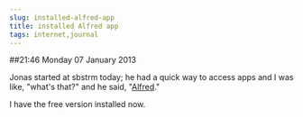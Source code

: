 ```yaml
---
slug: installed-alfred-app
title: installed Alfred app
tags: internet,journal
---
```


##21:46 Monday 07 January 2013

Jonas started at sbstrm today; he had a quick way to access apps and I was like, "what's that?" and he said, "[Alfred](http://www.alfredapp.com/)."

I have the free version installed now.
